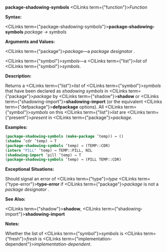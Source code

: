 **package-shadowing-symbols** <ClLinks  term={"function"}><i>Function</i></ClLinks> 



**Syntax:** 



<ClLinks  term={"package-shadowing-symbols"}><b>package-shadowing-symbols</b></ClLinks> *package → symbols* 



**Arguments and Values:** 



<ClLinks  term={"package"}><i>package</i></ClLinks>—a *package designator* . 



<ClLinks  term={"symbol"}><i>symbols</i></ClLinks>—a <ClLinks  term={"list"}><i>list</i></ClLinks> of <ClLinks  term={"symbol"}><i>symbols</i></ClLinks>. 



**Description:** 



Returns a <ClLinks  term={"list"}><i>list</i></ClLinks> of <ClLinks  term={"symbol"}><i>symbols</i></ClLinks> that have been declared as *shadowing symbols* in <ClLinks  term={"package"}><i>package</i></ClLinks> by <ClLinks  term={"shadow"}><b>shadow</b></ClLinks> or <ClLinks  term={"shadowing-import"}><b>shadowing-import</b></ClLinks> (or the equivalent <ClLinks  term={"defpackage"}><b>defpackage</b></ClLinks> options). All <ClLinks  term={"symbol"}><i>symbols</i></ClLinks> on this <ClLinks  term={"list"}><i>list</i></ClLinks> are <ClLinks  term={"present"}><i>present</i></ClLinks> in <ClLinks  term={"package"}><i>package</i></ClLinks>. 



**Examples:**
```lisp
(package-shadowing-symbols (make-package ’temp)) → () 
(shadow ’cdr ’temp) → T 
(package-shadowing-symbols ’temp) → (TEMP::CDR) 
(intern "PILL" ’temp) → TEMP::PILL, NIL 
(shadowing-import ’pill ’temp) → T 
(package-shadowing-symbols ’temp) → (PILL TEMP::CDR) 
```
**Exceptional Situations:** 



Should signal an error of <ClLinks  term={"type"}><i>type</i></ClLinks> <ClLinks  term={"type-error"}><b>type-error</b></ClLinks> if <ClLinks  term={"package"}><i>package</i></ClLinks> is not a *package designator* . 



**See Also:** 



<ClLinks  term={"shadow"}><b>shadow</b></ClLinks>, <ClLinks  term={"shadowing-import"}><b>shadowing-import</b></ClLinks> 



**Notes:** 



Whether the list of <ClLinks  term={"symbol"}><i>symbols</i></ClLinks> is <ClLinks  term={"fresh"}><i>fresh</i></ClLinks> is <ClLinks  term={"implementation-dependent"}><i>implementation-dependent</i></ClLinks>. 



